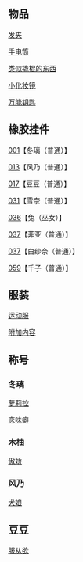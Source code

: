## 物品

[发夹](02木柚.md)

[手电筒](02木柚.md)

[类似撬棍的东西](03千子.md)

[小化妆镜](04雪奈.md)

[万能钥匙](04雪奈.md)

## 橡胶挂件

[001](02木柚.md)【冬璃（普通）】

[013](06出教学楼剧情.md)【风乃（普通）】

[017](06出教学楼剧情.md)【豆豆（普通）】

[031](05兔.md)【雪奈（普通）】

[036](04雪奈.md)【兔（巫女）】

[037](07菲亚.md)【菲亚（普通）】

[037](08白纱奈.md)【白纱奈（普通）】

[059](03千子.md)【千子（普通）】

## 服装

[运动服](02木柚.md)

[附加内容](06出教学楼剧情.md)

## 称号

### 冬璃

[萝莉控](02木柚.md)

[恋味癖](04雪奈.md)

### 木柚

[傲娇](03千子.md)

### 风乃

[犬娘](07菲亚.md)

## 豆豆

[服从欲](08白纱奈.md)
